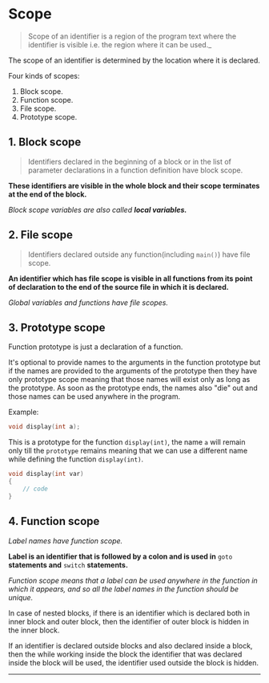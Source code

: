 # Scope
> Scope of an identifier is a region of the program text where the identifier is visible i.e. the region where it can be used._

The scope of an identifier is determined by the location where it is declared.

Four kinds of scopes:

1. Block scope.
2. Function scope.
3. File scope.
4. Prototype scope.

## 1. Block scope
> Identifiers declared in the beginning of a block or in the list of parameter declarations in a function definition have block scope.

**These identifiers are visible in the whole block and their scope terminates at the end of the block.**

_Block scope variables are also called **local variables.**_


## 2. File scope
> Identifiers declared outside any function(including `main()`) have file scope.

**An identifier which has file scope is visible in all functions from its point of declaration to the end of the source file in which it is declared.**

_Global variables and functions have file scopes._


## 3. Prototype scope
Function prototype is just a declaration of a function.

It's optional to provide names to the arguments in the function prototype but if the names are provided to the arguments of the prototype then they have only prototype scope meaning that those names will exist only as long as the prototype. As soon as the prototype ends, the names also "die" out and those names can be used anywhere in the program.

Example:

```c
void display(int a);
```

This is a prototype for the function `display(int)`, the name `a` will remain only till the `prototype` remains meaning that we can use a different name while defining the function `display(int)`.

```c
void display(int var)
{
	// code
}
```

## 4. Function scope
_Label names have function scope._

**Label is an identifier that is followed by a colon and is used in** `goto` **statements and** `switch` **statements.**

_Function scope means that a label can be used anywhere in the function in which it appears, and so all the label names in the function should be unique._

In case of nested blocks, if there is an identifier which is declared both in inner block and outer block, then the identifier of outer block is hidden in the inner block.

If an identifier is declared outside blocks and also declared inside a block, then the while working inside the block the identifier that was declared inside the block will be used, the identifier used outside the block is hidden.



---
